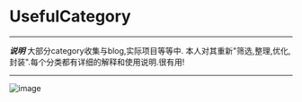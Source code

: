 # UsefulCategory

***

***说明*** 大部分category收集与blog,实际项目等等中. 本人对其重新"筛选,整理,优化,封装".每个分类都有详细的解释和使用说明.很有用!

***



![image](https://github.com/LuochuanAD/UsefulCategory/blob/master/UsefulCategory/demoExample.png)



